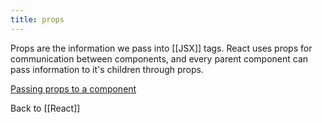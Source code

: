```yaml
---
title: props
---
```


Props are the information we pass into [[JSX]] tags. React uses props for communication between components, and every parent component can pass information to it's children through props. 

[Passing props to a component](https://beta.reactjs.org/learn/passing-props-to-a-component)

Back to [[React]]

